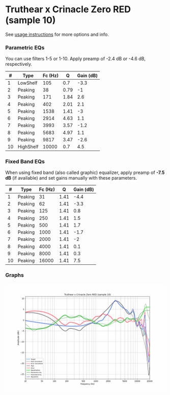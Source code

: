 # Truthear x Crinacle Zero RED (sample 10)
See [usage instructions](https://github.com/jaakkopasanen/AutoEq#usage) for more options and info.

### Parametric EQs
You can use filters 1-5 or 1-10. Apply preamp of -2.4 dB or -4.6 dB, respectively.

|   # | Type      |   Fc (Hz) |    Q |   Gain (dB) |
|-----|-----------|-----------|------|-------------|
|   1 | LowShelf  |       105 | 0.7  |        -3.3 |
|   2 | Peaking   |        38 | 0.79 |        -1   |
|   3 | Peaking   |       171 | 1.84 |         2.6 |
|   4 | Peaking   |       402 | 2.01 |         2.1 |
|   5 | Peaking   |      1538 | 1.41 |        -3   |
|   6 | Peaking   |      2914 | 4.63 |         1.1 |
|   7 | Peaking   |      3993 | 3.57 |        -1.2 |
|   8 | Peaking   |      5683 | 4.97 |         1.1 |
|   9 | Peaking   |      9817 | 3.47 |        -2.6 |
|  10 | HighShelf |     10000 | 0.7  |         4.5 |

### Fixed Band EQs
When using fixed band (also called graphic) equalizer, apply preamp of **-7.5 dB** (if available) and set gains manually with these parameters.

|   # | Type    |   Fc (Hz) |    Q |   Gain (dB) |
|-----|---------|-----------|------|-------------|
|   1 | Peaking |        31 | 1.41 |        -4.4 |
|   2 | Peaking |        62 | 1.41 |        -3.3 |
|   3 | Peaking |       125 | 1.41 |         0.8 |
|   4 | Peaking |       250 | 1.41 |         1.5 |
|   5 | Peaking |       500 | 1.41 |         1.7 |
|   6 | Peaking |      1000 | 1.41 |        -1.7 |
|   7 | Peaking |      2000 | 1.41 |        -2   |
|   8 | Peaking |      4000 | 1.41 |         0.1 |
|   9 | Peaking |      8000 | 1.41 |         0.3 |
|  10 | Peaking |     16000 | 1.41 |         7.5 |

### Graphs
![](./Truthear%20x%20Crinacle%20Zero%20RED%20(sample%2010).png)
